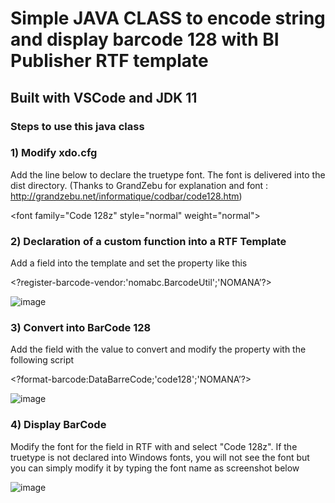 # Simple JAVA CLASS to encode string and display barcode 128 with BI Publisher RTF template
## Built with VSCode and JDK 11

### Steps to use this java class

### 1) Modify xdo.cfg 
Add the line below to declare the truetype font. The font is delivered into the dist directory. (Thanks to GrandZebu for explanation and font : http://grandzebu.net/informatique/codbar/code128.htm)

\<font family="Code 128z" style="normal" weight="normal"><truetype path="d:/BIP/java/fonts/code128z.TTF"/></font>


### 2) Declaration of a custom function into a RTF Template
Add a field into the template and set the property like this

\<?register-barcode-vendor:'nomabc.BarcodeUtil';'NOMANA’?>

![image](https://user-images.githubusercontent.com/11517744/154798056-2ae9f26c-b15a-450d-8416-81c966975df2.png)

### 3) Convert into BarCode 128
Add the field with the value to convert and modify the property with the following script

\<?format-barcode:DataBarreCode;'code128';'NOMANA’?>

![image](https://user-images.githubusercontent.com/11517744/154798079-b290c7d2-9c35-4a17-8756-5a6b4c516827.png)


### 4) Display BarCode
Modify the font for the field in RTF with and select "Code 128z". If the truetype is not declared into Windows fonts, you will not see the font but you can simply modify it by typing the font name as screenshot below

![image](https://user-images.githubusercontent.com/11517744/154797985-cc8c7194-44b8-466c-9dba-93df3271eb97.png)
